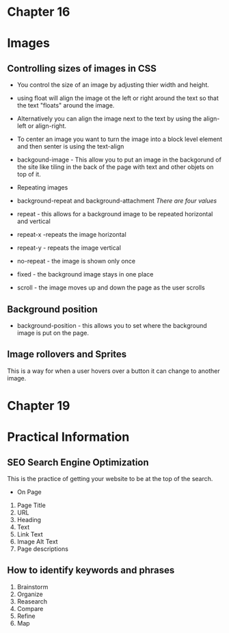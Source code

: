 # Chapter 16

# Images

## Controlling sizes of images in CSS

- You control the size of an image by adjusting thier width and height.

- using float will align the image ot the left or right around the text so that the text "floats" around the image.

- Alternatively you can align the image next to the text by using the align-left or align-right.

- To center an image you want to turn the image into a block level element and then senter is using the text-align

- backgound-image - This allow you to put an image in the backgorund of the site like tiling in the back of the page with text and other objets on top of it.  

- Repeating images

- background-repeat and background-attachment
 *There are four values*

- repeat - this allows for a background image to be repeated horizontal and vertical

- repeat-x -repeats the image horizontal

- repeat-y - repeats the image vertical

- no-repeat - the image is shown only once

- fixed - the background image stays in one place 

- scroll - the image moves up and down the page as the user scrolls

## Background position

- background-position - this allows you to set where the background image is put on the page. 

## Image rollovers and Sprites

This is a way for when a user hovers over a  button it can change to another image.

# Chapter 19 

# Practical Information

## SEO **Search Engine Optimization**

This is the practice of getting your website to be at the top of the search.

- On Page 
1. Page Title
2. URL
3. Heading
4. Text
5. Link Text
6. Image Alt Text
7. Page descriptions

## How to identify keywords and phrases

1. Brainstorm
2. Organize
3. Reasearch
4. Compare
5. Refine
6. Map
